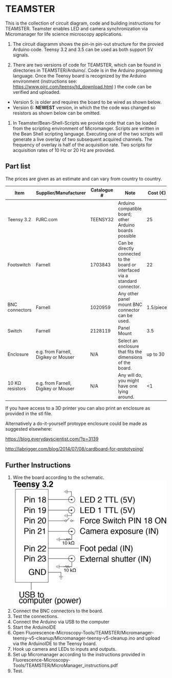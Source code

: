 # TEAMSTER

This is the collection of circuit diagram, code and building instructions for TEAMSTER. Teamster enables LED and camera synchronization via Micromanager for life science microscopy applications.

1. The circuit diagramm shows the pin-in pin-out structure for the provied Arduino code.
Teensy 3.2 and 3.5 can be used as both support 5V signals.

1. There are two versions of code for TEAMSTER, which can be found in directories in TEAMSTER/Arduino/.
Code is in the Arduino progamming language.
Once the Teensy board is recognized by the Arduino environment 
(instructions see: https://www.pjrc.com/teensy/td_download.html ) the code can be verified and uploaded.
* Version 5: is older and requires the board to be wired as shown below. 
* Version 6: **NEWEST** version, in which the the code was changed so resistors as shown below can be omitted.

1. In Teamster/Bean-Shell-Scripts we provide code that can be loaded from the scripting environment of Micromanger. 
Scripts are written in the Bean Shell scripting language.
Executing one of the two scripts will generate a live overlay of two subsequent acquired channels. The frequency of overlay is half of the acquisition rate. Two scripts for acquisition rates of 10 Hz or 20 Hz are provided. 



## Part list

The prices are given as an estimate and can vary from country to country.

Item | Supplier/Manufacturer | Catalogue # | Note | Cost (€)
------------ | ------------- | ------------- | ------------- | -------------
Teensy 3.2 | PJRC.com | TEENSY32 | Arduino compatible board; other Arduino boards possible | 25
Footswitch | Farnell | 1703843 | Can be directly connected to the board or interfaced via a standard connector. | 22
BNC connectors | Farnell | 1020959 | Any other panel mount BNC connector can be used. | 1.5/piece
Switch |Farnell| 2128119 | Panel Mount | 3.5
Enclosure | e.g. from Farnell, Digikey or Mouser | N/A | Select an enclosure that fits the dimensions of the board. | up to 30
10 KΩ resistors | e.g. from Farnell, Digikey or Mouser | N/A | Any will do, you might have one lying around. | <1

If you have access to a 3D printer you can also print an enclosure as provided in the stl file.

Alternatively a do-it-yourself protoype enclosure could be made as suggested elsewhere:

https://blog.everydayscientist.com/?p=3139

http://labrigger.com/blog/2014/07/08/cardboard-for-prototyping/



## Further Instructions

1. Wire the board according to the schematic. 
![Circuit Image](https://github.com/Kolelab/Fluorescence-Microscopy-Tools/blob/master/TEAMSTER/Circuit%20TEAMSTER.png)
1. Connect the BNC connectors to the board.
1. Test the connections.
1. Connect the Arduino via USB to the computer
1. Start the ArduinoIDE
1. Open Fluorescence-Microscopy-Tools/TEAMSTER/Micromanager-teensy-v5-cleanup/Micromanager-teensy-v5-cleanup.ino and upload via the ArduinoIDE to the Teensy board.
1. Hook up camera and LEDs to inputs and outputs.
1. Set up Micromanager according to the instructions provided in Fluorescence-Microscopy-Tools/TEAMSTER/MicroManager_instructions.pdf
1. Test.



